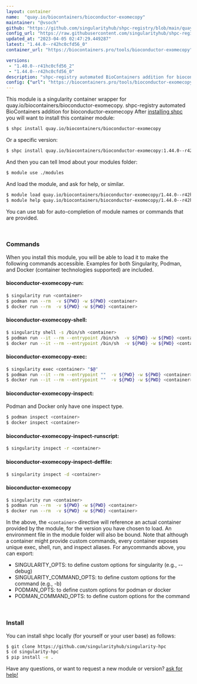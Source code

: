 ```yaml
---
layout: container
name:  "quay.io/biocontainers/bioconductor-exomecopy"
maintainer: "@vsoch"
github: "https://github.com/singularityhub/shpc-registry/blob/main/quay.io/biocontainers/bioconductor-exomecopy/container.yaml"
config_url: "https://raw.githubusercontent.com/singularityhub/shpc-registry/main/quay.io/biocontainers/bioconductor-exomecopy/container.yaml"
updated_at: "2023-04-05 02:47:29.449287"
latest: "1.44.0--r42hc0cfd56_0"
container_url: "https://biocontainers.pro/tools/bioconductor-exomecopy"

versions:
 - "1.40.0--r41hc0cfd56_2"
 - "1.44.0--r42hc0cfd56_0"
description: "shpc-registry automated BioContainers addition for bioconductor-exomecopy"
config: {"url": "https://biocontainers.pro/tools/bioconductor-exomecopy", "maintainer": "@vsoch", "description": "shpc-registry automated BioContainers addition for bioconductor-exomecopy", "latest": {"1.44.0--r42hc0cfd56_0": "sha256:17ec3e23146669e7bb29c338cf1c8817f0aadeb4e6ece9c1a74357a829402f21"}, "tags": {"1.40.0--r41hc0cfd56_2": "sha256:1ee29299606ec531c3cb60ac5e6fb99a81c003e81e514b6fd0a831587e45227d", "1.44.0--r42hc0cfd56_0": "sha256:17ec3e23146669e7bb29c338cf1c8817f0aadeb4e6ece9c1a74357a829402f21"}, "docker": "quay.io/biocontainers/bioconductor-exomecopy"}
---
```


This module is a singularity container wrapper for quay.io/biocontainers/bioconductor-exomecopy.
shpc-registry automated BioContainers addition for bioconductor-exomecopy
After [installing shpc](#install) you will want to install this container module:


```bash
$ shpc install quay.io/biocontainers/bioconductor-exomecopy
```

Or a specific version:

```bash
$ shpc install quay.io/biocontainers/bioconductor-exomecopy:1.44.0--r42hc0cfd56_0
```

And then you can tell lmod about your modules folder:

```bash
$ module use ./modules
```

And load the module, and ask for help, or similar.

```bash
$ module load quay.io/biocontainers/bioconductor-exomecopy/1.44.0--r42hc0cfd56_0
$ module help quay.io/biocontainers/bioconductor-exomecopy/1.44.0--r42hc0cfd56_0
```

You can use tab for auto-completion of module names or commands that are provided.

<br>

### Commands

When you install this module, you will be able to load it to make the following commands accessible.
Examples for both Singularity, Podman, and Docker (container technologies supported) are included.

#### bioconductor-exomecopy-run:

```bash
$ singularity run <container>
$ podman run --rm  -v ${PWD} -w ${PWD} <container>
$ docker run --rm  -v ${PWD} -w ${PWD} <container>
```

#### bioconductor-exomecopy-shell:

```bash
$ singularity shell -s /bin/sh <container>
$ podman run --it --rm --entrypoint /bin/sh  -v ${PWD} -w ${PWD} <container>
$ docker run --it --rm --entrypoint /bin/sh  -v ${PWD} -w ${PWD} <container>
```

#### bioconductor-exomecopy-exec:

```bash
$ singularity exec <container> "$@"
$ podman run --it --rm --entrypoint ""  -v ${PWD} -w ${PWD} <container> "$@"
$ docker run --it --rm --entrypoint ""  -v ${PWD} -w ${PWD} <container> "$@"
```

#### bioconductor-exomecopy-inspect:

Podman and Docker only have one inspect type.

```bash
$ podman inspect <container>
$ docker inspect <container>
```

#### bioconductor-exomecopy-inspect-runscript:

```bash
$ singularity inspect -r <container>
```

#### bioconductor-exomecopy-inspect-deffile:

```bash
$ singularity inspect -d <container>
```



#### bioconductor-exomecopy

```bash
$ singularity run <container>
$ podman run --rm  -v ${PWD} -w ${PWD} <container>
$ docker run --rm  -v ${PWD} -w ${PWD} <container>
```


In the above, the `<container>` directive will reference an actual container provided
by the module, for the version you have chosen to load. An environment file in the
module folder will also be bound. Note that although a container
might provide custom commands, every container exposes unique exec, shell, run, and
inspect aliases. For anycommands above, you can export:

 - SINGULARITY_OPTS: to define custom options for singularity (e.g., --debug)
 - SINGULARITY_COMMAND_OPTS: to define custom options for the command (e.g., -b)
 - PODMAN_OPTS: to define custom options for podman or docker
 - PODMAN_COMMAND_OPTS: to define custom options for the command

<br>

### Install

You can install shpc locally (for yourself or your user base) as follows:

```bash
$ git clone https://github.com/singularityhub/singularity-hpc
$ cd singularity-hpc
$ pip install -e .
```

Have any questions, or want to request a new module or version? [ask for help!](https://github.com/singularityhub/singularity-hpc/issues)